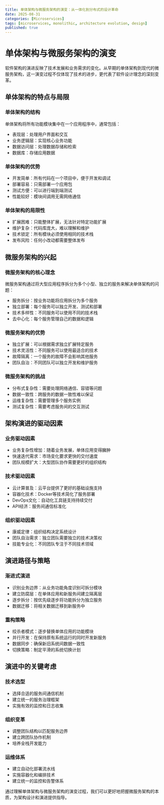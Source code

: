 ```yaml
---
title: 单体架构与微服务架构的演变：从一体化到分布式的设计革命
date: 2025-08-31
categories: [Microservices]
tags: [microservices, monolithic, architecture evolution, design]
published: true
---
```


# 单体架构与微服务架构的演变

软件架构的演进反映了技术发展和业务需求的变化。从早期的单体架构到现代的微服务架构，这一演变过程不仅体现了技术的进步，更代表了软件设计理念的深刻变革。

## 单体架构的特点与局限

### 单体架构的结构
单体架构将所有功能模块集中在一个应用程序中，通常包括：
- 表现层：处理用户界面和交互
- 业务逻辑层：实现核心业务功能
- 数据访问层：处理数据存储和检索
- 数据库：存储应用数据

### 单体架构的优势
- 开发简单：所有代码在一个项目中，便于开发和调试
- 部署容易：只需部署一个应用包
- 测试方便：可以进行端到端测试
- 性能较好：模块间调用无需网络通信

### 单体架构的局限性
- 扩展困难：只能整体扩展，无法针对特定功能扩展
- 维护复杂：代码库庞大，难以理解和维护
- 技术锁定：所有模块必须使用相同的技术栈
- 发布风险：任何小改动都需要整体发布

## 微服务架构的兴起

### 微服务架构的核心理念
微服务架构通过将大型应用程序拆分为多个小型、独立的服务来解决单体架构的问题：
- 服务拆分：按业务功能将应用拆分为多个服务
- 独立部署：每个服务可以独立开发、测试和部署
- 技术多样性：不同服务可以使用不同的技术栈
- 去中心化：每个服务管理自己的数据和逻辑

### 微服务架构的优势
- 独立扩展：可以根据需求独立扩展特定服务
- 技术灵活性：不同服务可以使用最适合的技术
- 故障隔离：一个服务的故障不会影响其他服务
- 团队自治：不同团队可以独立开发和维护服务

### 微服务架构的挑战
- 分布式复杂性：需要处理网络通信、容错等问题
- 数据一致性：跨服务的数据一致性难以保证
- 运维复杂性：需要管理多个服务实例
- 测试复杂性：需要考虑服务间的交互测试

## 架构演进的驱动因素

### 业务驱动因素
- 业务复杂性增加：随着业务发展，单体应用变得臃肿
- 快速迭代需求：市场变化要求更快的交付速度
- 团队规模扩大：大型团队协作需要更好的组织结构

### 技术驱动因素
- 云计算普及：云平台提供了更好的基础设施支持
- 容器化技术：Docker等技术简化了服务部署
- DevOps文化：自动化工具链支持持续交付
- API经济：服务间通信标准化

### 组织驱动因素
- 康威定律：组织结构决定系统设计
- 团队自治需求：独立团队需要独立的技术决策权
- 技能专业化：不同团队专注于不同技术领域

## 演进路径与策略

### 渐进式演进
- 识别业务边界：从业务功能角度识别可拆分模块
- 建立防腐层：在单体应用和新服务间建立隔离层
- 逐步拆分：按优先级逐步将功能拆分为独立服务
- 数据迁移：将相关数据迁移到新服务中

### 重构策略
- 绞杀者模式：逐步替换单体应用的功能模块
- 并行开发：在保持原有系统运行的同时开发新服务
- 数据同步：确保新旧系统间数据一致性
- 切换策略：制定平滑的系统切换计划

## 演进中的关键考虑

### 技术选型
- 选择合适的服务间通信机制
- 建立统一的服务治理框架
- 实施有效的监控和日志收集

### 组织变革
- 调整团队结构以匹配服务边界
- 建立跨团队协作机制
- 培养全栈开发能力

### 运维体系
- 建立自动化部署流水线
- 实施容器化和编排技术
- 建立统一的监控和告警体系

通过理解单体架构与微服务架构的演变过程，我们可以更好地把握微服务架构的本质，为架构设计和演进提供指导。